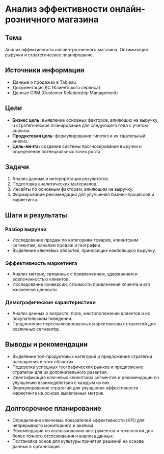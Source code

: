 # Анализ эффективности онлайн-розничного магазина

## Тема
Анализ эффективности онлайн-розничного магазина. Оптимизация выручки и стратегическое планирование.

## Источники информации
- Данные о продажах в Tableau
- Документация КС (Клиентского сервиса)
- Данные CRM (Customer Relationship Management)

## Цели
- **Бизнес цель:** выявление основных факторов, влияющих на выручку, и стратегическое планирование для следующего года с учетом анализа.
- **Продуктовая цель:** формулирование гипотез и их тщательный анализ.
- **Цель-мечта:** создание системы прогнозирования выручки и определение потенциальных точек роста.

## Задачи
1. Анализ данных и интерпретация результатов.
2. Подготовка аналитических материалов.
3. Инсайты по основным факторам, влияющим на выручку.
4. Формирование рекомендаций для улучшения бизнес-процессов и маркетинга.

## Шаги и результаты
### Разбор выручки
- Исследование продаж по категориям товаров, клиентским сегментам, каналам продаж и географии.
- Выделение ключевых областей, приносящих наибольшую выручку.

### Эффективность маркетинга
- Анализ метрик, связанных с привлечением, удержанием и вовлеченностью клиентов.
- Исследование конверсии, стоимости привлечения клиента и его жизненной ценности.

### Демографические характеристики
- Анализ данных о возрасте, поле, местоположении клиентов и их покупательском поведении.
- Предложение персонализированных маркетинговых стратегий для различных сегментов.

## Выводы и рекомендации
- Выделение топ-продуктовых категорий и предложение стратегии расширения в этих областях.
- Подсветка успешных географических рынков и предложение стратегии для их дополнительного развития.
- Идентификация ключевых клиентских сегментов и рекомендации по улучшению взаимодействия с каждым из них.
- Формулирование стратегий для улучшения эффективности маркетинга на основе выявленных метрик.

## Долгосрочное планирование
- Определение ключевых показателей эффективности (KPI) для непрерывного мониторинга и анализа.
- Рекомендации по использованию инструментов и технологий для более точного отслеживания и анализа данных.
- Постановка основ для культуры принятия решений на основе данных в организации.
